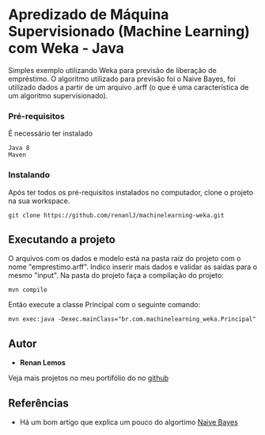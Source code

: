 # Apredizado de Máquina Supervisionado (Machine Learning) com Weka - Java

Simples exemplo utilizando Weka para previsão de liberação de empréstimo. O algoritmo utilizado para previsão foi o Naive Bayes, foi utilizado dados a partir de um arquivo .arff (o que é uma característica de um algoritmo supervisionado).

### Pré-requisitos

É necessário ter instalado

```
Java 8
Maven
```

### Instalando

Após ter todos os pré-requisitos instalados no computador, clone o projeto na sua workspace.

```
git clone https://github.com/renanlJ/machinelearning-weka.git
```

## Executando a projeto

O arquivos com os dados e modelo está na pasta raiz do projeto com o nome "emprestimo.arff". Indico inserir mais dados e validar as saidas para o mesmo "input".
Na pasta do projeto faça a compilação do projeto:
```
mvn compile
```
Então execute a classe Principal com o seguinte comando:
```
mvn exec:java -Dexec.mainClass="br.com.machinelearning_weka.Principal" 
```

## Autor

* **Renan Lemos**

Veja mais projetos no meu portifólio do no [github](https://github.com/renanlJ)

## Referências

* Há um bom artigo que explica um pouco do algortimo [Naive Bayes](https://medium.com/cwi-software/introdu%C3%A7%C3%A3o-a-machine-learning-utilizando-o-weka-c38388514c40)

